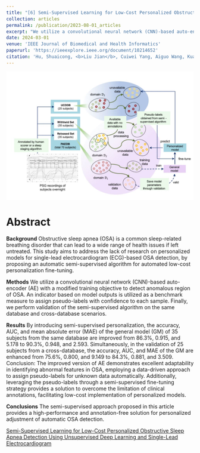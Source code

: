 ```yaml
---
title: "[6] Semi-Supervised Learning for Low-Cost Personalized Obstructive Sleep Apnea Detection Using Unsupervised Deep Learning and Single-Lead Electrocardiogram"
collection: articles
permalink: /publication/2023-08-01_articles
excerpt: "We utilize a convolutional neural network (CNN)-based auto-encoder (AE) with a modified training objective to detect anomalous region of OSA. An indicator based on model outputs is utilized as a benchmark measure to assign pseudo-labels with confidence to each sample. Finally, we perform validation of the semi-supervised algorithm on the same database and cross-database scenarios.<br/><br/><img src='/images/JBHI-2.jpg'><br/>"
date: 2024-03-01
venue: 'IEEE Journal of Biomedical and Health Informatics'
paperurl: 'https://ieeexplore.ieee.org/document/10214652' 
citation: 'Hu, Shuaicong, <b>Liu Jian</b>, Cuiwei Yang, Aiguo Wang, Kuanzheng Li, and Wenxin Liu. "Semi-supervised learning for low-cost personalized obstructive sleep apnea detection using unsupervised deep learning and single-lead electrocardiogram." IEEE Journal of Biomedical and Health Informatics (2023).'
---
```


![](/images/JBHI-2.jpg)

Abstract
==========
**Background**
Obstructive sleep apnea (OSA) is a common sleep-related breathing disorder that can lead to a wide range of health issues if left untreated. This study aims to address the lack of research on personalized models for single-lead electrocardiogram (ECG)-based OSA detection, by proposing an automatic semi-supervised algorithm for automated low-cost personalization fine-tuning.

**Methods**
We utilize a convolutional neural network (CNN)-based auto-encoder (AE) with a modified training objective to detect anomalous region of OSA. An indicator based on model outputs is utilized as a benchmark measure to assign pseudo-labels with confidence to each sample. Finally, we perform validation of the semi-supervised algorithm on the same database and cross-database scenarios.

**Results**
By introducing semi-supervised personalization, the accuracy, AUC, and mean absolute error (MAE) of the general model (GM) of 35 subjects from the same database are improved from 86.3%, 0.915, and 5.178 to 90.3%, 0.948, and 2.593. Simultaneously, in the validation of 25 subjects from a cross-database, the accuracy, AUC, and MAE of the GM are enhanced from 75.6%, 0.800, and 9.149 to 84.3%, 0.881, and 3.509. Conclusion: The improved version of AE demonstrates excellent adaptability in identifying abnormal features in OSA, employing a data-driven approach to assign pseudo-labels for unknown data automatically. Additionally, leveraging the pseudo-labels through a semi-supervised fine-tuning strategy provides a solution to overcome the limitation of clinical annotations, facilitating low-cost implementation of personalized models.

**Conclusions**
 The semi-supervised approach proposed in this article provides a high-performance and annotation-free solution for personalized adjustment of automatic OSA detection.
 
<dl>
	<script type="text/javascript" src="//cdn.plu.mx/widget-details.js"></script>
	<a href="https://plu.mx/plum/a/?doi= 10.1109/jbhi.2023.3304299" class="plumx-details" data-site="plum" data-hide-when-empty="true">Semi-Supervised Learning for Low-Cost Personalized Obstructive Sleep Apnea Detection Using Unsupervised Deep Learning and Single-Lead Electrocardiogram</a>
</dl>

<dl>
	<script type="text/javascript" src="https://d1bxh8uas1mnw7.cloudfront.net/assets/embed.js"></script><div class="altmetric-embed" data-badge-type="donut" data-altmetric-id="159566645"></div>
</dl>

